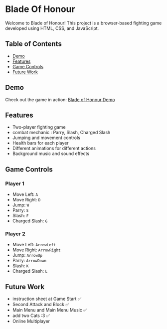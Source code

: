 # Blade Of Honour

Welcome to Blade of Honour! This project is a browser-based fighting game developed using HTML, CSS, and JavaScript.

## Table of Contents

- [Demo](#demo)
- [Features](#features)
- [Game Controls](#game-controls)
- [Future Work](#future-work)

## Demo

Check out the game in action: [Blade of Honour Demo](https://blade-of-honour.netlify.app/)

## Features

- Two-player fighting game
- combat mechanic : Parry, Slash, Charged Slash
- Jumping and movement controls
- Health bars for each player
- Different animations for different actions
- Background music and sound effects

## Game Controls

### Player 1

- Move Left: `A`
- Move Right: `D`
- Jump: `W`
- Parry: `S`
- Slash: `F`
- Charged Slash: `G`

### Player 2

- Move Left: `ArrowLeft`
- Move Right: `ArrowRight`
- Jump: `ArrowUp`
- Parry: `ArrowDown`
- Slash: `K`
- Charged Slash: `L`

## Future Work

- instruction sheet at Game Start ✅
- Second Attack and Block ✅
- Main Menu and Main Menu Music ✅
- add two Cats :3 ✅
- Online Multiplayer
